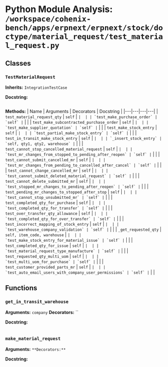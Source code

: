 # Python Module Analysis: `/workspace/cohenix-bench/apps/erpnext/erpnext/stock/doctype/material_request/test_material_request.py`

## Classes

### `TestMaterialRequest`
**Inherits:** `IntegrationTestCase`


**Docstring:**
```

```

**Methods:**
| Name | Arguments | Decorators | Docstring |
|---|---|---|---|
| `test_material_request_qty` | `self` | `` |  |
| `test_make_purchase_order` | `self` | `` |  |
| `test_make_subcontracted_purchase_order` | `self` | `` |  |
| `test_make_supplier_quotation` | `self` | `` |  |
| `test_make_stock_entry` | `self` | `` |  |
| `test_partial_make_stock_entry` | `self` | `` |  |
| `test_in_transit_make_stock_entry` | `self` | `` |  |
| `_insert_stock_entry` | `self, qty1, qty2, warehouse` | `` |  |
| `test_cannot_stop_cancelled_material_request` | `self` | `` |  |
| `test_mr_changes_from_stopped_to_pending_after_reopen` | `self` | `` |  |
| `test_cannot_submit_cancelled_mr` | `self` | `` |  |
| `test_mr_changes_from_pending_to_cancelled_after_cancel` | `self` | `` |  |
| `test_cannot_change_cancelled_mr` | `self` | `` |  |
| `test_cannot_submit_deleted_material_request` | `self` | `` |  |
| `test_cannot_delete_submitted_mr` | `self` | `` |  |
| `test_stopped_mr_changes_to_pending_after_reopen` | `self` | `` |  |
| `test_pending_mr_changes_to_stopped_after_stop` | `self` | `` |  |
| `test_cannot_stop_unsubmitted_mr` | `self` | `` |  |
| `test_completed_qty_for_purchase` | `self` | `` |  |
| `test_completed_qty_for_transfer` | `self` | `` |  |
| `test_over_transfer_qty_allowance` | `self` | `` |  |
| `test_completed_qty_for_over_transfer` | `self` | `` |  |
| `test_incorrect_mapping_of_stock_entry` | `self` | `` |  |
| `test_warehouse_company_validation` | `self` | `` |  |
| `_get_requested_qty` | `self, item_code, warehouse` | `` |  |
| `test_make_stock_entry_for_material_issue` | `self` | `` |  |
| `test_completed_qty_for_issue` | `self` | `` |  |
| `test_material_request_type_manufacture` | `self` | `` |  |
| `test_requested_qty_multi_uom` | `self` | `` |  |
| `test_multi_uom_for_purchase` | `self` | `` |  |
| `test_customer_provided_parts_mr` | `self` | `` |  |
| `test_auto_email_users_with_company_user_permissions` | `self` | `` |  |





## Functions

### `get_in_transit_warehouse`
**Arguments:** `company`
**Decorators:** ``

**Docstring:**
```

```
### `make_material_request`
**Arguments:** ``
**Decorators:** ``

**Docstring:**
```

```

